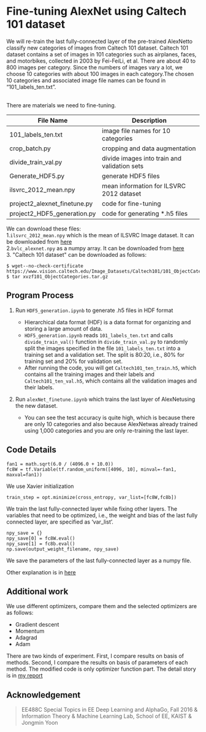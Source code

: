 # Fine-tuning AlexNet using Caltech 101 dataset

We will re-train the last fully-connected layer of the pre-trained AlexNetto classify new categories of images from Caltech 101 dataset. Caltech 101 dataset contains a set of images in 101 categories such as airplanes, faces, and motorbikes, collected in 2003 by Fei-FeiLi, et al. There are about 40 to 800 images per category. Since the numbers of images vary a lot, we choose 10 categories with about 100 images in each category.The chosen 10 categories and associated image file names can be found in “101_labels_ten.txt”.

<br>
There are materials we need to fine-tuning.

File Name | Description
----------|------------
101_labels_ten.txt | image file names for 10 categories
crop_batch.py | cropping and data augmentation
divide_train_val.py | divide images into train and validation sets
Generate_HDF5.py | generate HDF5 files
ilsvrc_2012_mean.npy | mean information for ILSVRC 2012 dataset
project2_alexnet_finetune.py | code for fine-tuning
project2_HDF5_generation.py | code for generating *.h5 files

We can download these files: <br>
1.```ilsvrc_2012_mean.npy``` which is the mean of ILSVRC Image dataset. It can be downloaded from [here](https://github.com/BVLC/caffe/blob/master/python/caffe/imagenet/ilsvrc_2012_mean.npy)
<br>
2.```bvlc_alexnet.npy``` as a numpy array. It can be downloaded from [here](http://www.cs.toronto.edu/~guerzhoy/tf_alexnet/)
<br>
3. "Caltech 101 dataset" can be downloaded as follows:
```
$ wget--no-check-certificate https://www.vision.caltech.edu/Image_Datasets/Caltech101/101_ObjectCategories.tar.gz
$ tar xvzf101_ObjectCategories.tar.gz
```

## Program Process
1. Run ```HDF5_generation.ipynb``` to generate .h5 files in HDF format
   * Hierarchical data format (HDF) is a data format for organizing and storing a large amount of data.
   * ```HDF5_generation.ipynb``` reads ```101_labels_ten.txt``` and calls ```divide_train_val()``` function in ```divide_train_val.py``` to randomly split the images specified in the file ```101_labels_ten.txt``` into a training set and a validation set. The split is 80:20, i.e., 80% for training set and 20% for validation set.
   * After running the code, you will get ```Caltech101_ten_train.h5```, which contains all the training images and their labels and ```Caltech101_ten_val.h5```, which contains all the validation images and their labels.
    
2. Run ```alexNet_finetune.ipynb``` which trains the last layer of AlexNetusing the new dataset.
   * You can see the test accuracy is quite high, which is because there are only 10 categories and also because AlexNetwas already trained using 1,000 categories and you are only re-training the last layer.

## Code Details
```
fan1 = math.sqrt(6.0 / (4096.0 + 10.0))
fc8W = tf.Variable(tf.random_uniform([4096, 10], minval=-fan1, maxval=fan1))
```
We use Xavier initialization
```
train_step = opt.minimize(cross_entropy, var_list=[fc8W,fc8b])
```
We train the last fully-connected layer while fixing other layers. The variables that need to be optimized, i.e., the weight and bias of the last fully connected layer, are specified as ‘var_list’.
```
npy_save = {}
npy_save[0] = fc8W.eval()
npy_save[1] = fc8b.eval()
np.save(output_weight_filename, npy_save)
```
We save the parameters of the last fully-connected layer as a numpy file.

Other explanation is in [here](https://github.com/gritmind/review-media/tree/master/class/deeplearning_and_alphago/projects/2_imagenet)





## Additional work
We use different optimizers, compare them and the selected optimizers are as follows:
   * Gradient descent
   * Momentum 
   * Adagrad
   * Adam

There are two kinds of experiment. First, I compare results on basis of methods. Second, I compare the results on basis of parameters of each method. The modified code is only optimizer function part.
The detail story is in [my report](https://1drv.ms/w/s!AllPqyV9kKUrgX92dNlz7PXWKKjk)


## Acknowledgement
> EE488C Special Topics in EE Deep Learning and AlphaGo, Fall 2016 & Information Theory & Machine Learning Lab, School of EE, KAIST & Jongmin Yoon



